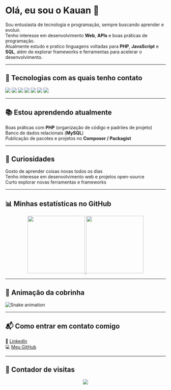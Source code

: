 # Olá, eu sou o Kauan 👋  

Sou entusiasta de tecnologia e programação, sempre buscando aprender e evoluir.  
Tenho interesse em desenvolvimento **Web**, **APIs** e boas práticas de programação.  
Atualmente estudo e pratico linguagens voltadas para **PHP**, **JavaScript** e **SQL**, além de explorar frameworks e ferramentas para acelerar o desenvolvimento.

---

## 🚀 Tecnologias com as quais tenho contato  

<div>
  <img src="https://img.shields.io/badge/PHP-777BB4?style=for-the-badge&logo=php&logoColor=white"/>
  <img src="https://img.shields.io/badge/JavaScript-F7DF1E?style=for-the-badge&logo=javascript&logoColor=black"/>
  <img src="https://img.shields.io/badge/HTML5-E34F26?style=for-the-badge&logo=html5&logoColor=white"/>
  <img src="https://img.shields.io/badge/CSS3-1572B6?style=for-the-badge&logo=css3&logoColor=white"/>
  <img src="https://img.shields.io/badge/MySQL-4479A1?style=for-the-badge&logo=mysql&logoColor=white"/>
  <img src="https://img.shields.io/badge/Git-F05032?style=for-the-badge&logo=git&logoColor=white"/>
  <img src="https://img.shields.io/badge/GitHub-181717?style=for-the-badge&logo=github&logoColor=white"/>
</div>

---

## 📚 Estou aprendendo atualmente  
Boas práticas com **PHP** (organização de código e padrões de projeto)  
Banco de dados relacionais (**MySQL**)  
Publicação de pacotes e projetos no **Composer / Packagist**  

---

## 🎯 Curiosidades  
Gosto de aprender coisas novas todos os dias  
Tenho interesse em desenvolvimento web e projetos open-source  
Curto explorar novas ferramentas e frameworks  

---

## 📊 Minhas estatísticas no GitHub  

<div align="center">
  <a href="https://github.com/Kaduhxl7">
    <img height="180em" src="https://github-readme-stats.vercel.app/api?username=Kaduhxl7&show_icons=true&theme=radical&include_all_commits=true&count_private=true"/>
    <img height="180em" src="https://github-readme-stats.vercel.app/api/top-langs/?username=Kaduhxl7&layout=compact&langs_count=7&theme=radical"/>
  </a>
</div>

---

## 🐍 Animação da cobrinha  
![Snake animation](https://github.com/Kaduhxl7/Kaduhxl7/blob/output/github-contribution-grid-snake.svg)

---

## 📬 Como entrar em contato comigo  
💼 [LinkedIn](https://www.linkedin.com/in/kauan-a-82ab0a381)  
💻 [Meu GitHub](https://github.com/Kaduhxl7)  

---

## 👀 Contador de visitas  
<p align="center">
  <img src="https://komarev.com/ghpvc/?username=Kaduhxl7&color=blue&style=flat-square&label=Visitas"/>
</p>
